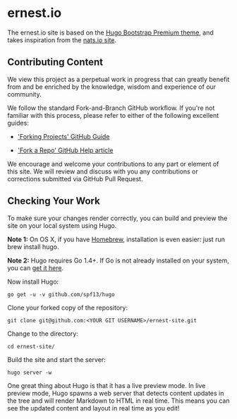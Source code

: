 # ernest.io

The ernest.io site is based on the [Hugo Bootstrap Premium theme](https://github.com/appernetic/hugo-bootstrap-premium), and takes inspiration from the [nats.io site](http://nats.io).

## Contributing Content

We view this project as a perpetual work in progress that can greatly benefit from and be enriched by the knowledge, wisdom and experience of our community.

We follow the standard Fork-and-Branch GitHub workflow. If you're not familiar with this process, please refer to either of the following excellent guides:

* ['Forking Projects' GitHub Guide](https://guides.github.com/activities/forking/)

* ['Fork a Repo' GitHub Help article](https://help.github.com/articles/fork-a-repo/)

We encourage and welcome your contributions to any part or element of this site. We will review and discuss with you any contributions or corrections submitted via GitHub Pull Request.

## Checking Your Work

To make sure your changes render correctly, you can build and preview the site on your local system using Hugo. 

**Note 1:** On OS X, if you have [Homebrew](http://brew.sh/), installation is even easier: just run brew install hugo.

**Note 2:** Hugo requires Go 1.4+. If Go is not already installed on your system, you can [get it here](https://golang.org/dl/).

Now install Hugo:

```
go get -u -v github.com/spf13/hugo
```

Clone your forked copy of the repository:

```
git clone git@github.com:<YOUR GIT USERNAME>/ernest-site.git
```

Change to the directory:

```
cd ernest-site/
```

Build the site and start the server:

```
hugo server -w
```

One great thing about Hugo is that it has a live preview mode. In live preview mode, Hugo spawns a web server that detects content updates in the tree and will render Markdown to HTML in real time. This means you can see the updated content and layout in real time as you edit!

